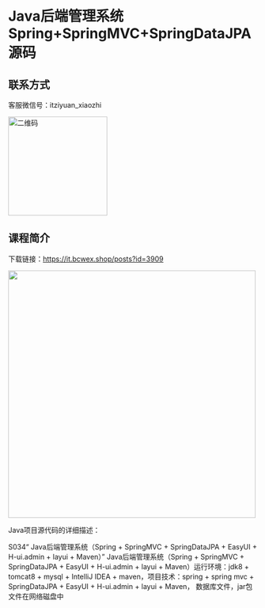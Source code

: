 # Java后端管理系统Spring+SpringMVC+SpringDataJPA源码

## 联系方式

客服微信号：itziyuan_xiaozhi

<img src="https://ziyuanyun.oss-cn-guangzhou.aliyuncs.com/common/20240614073449/666b82192834a.jpg" width="200" height="200" alt="二维码">

## 课程简介

下载链接：https://it.bcwex.shop/posts?id=3909

<img src="https://ziyuanyun.oss-cn-guangzhou.aliyuncs.com/yun/20240515185414/66449456ba256.jpg" width="500" alt="">

  Java项目源代码的详细描述：

 S034“ Java后端管理系统（Spring + SpringMVC + SpringDataJPA + EasyUI + H-ui.admin + layui + Maven）” Java后端管理系统（Spring + SpringMVC + SpringDataJPA + EasyUI + H-ui.admin + layui + Maven）运行环境：jdk8 + tomcat8 + mysql + IntelliJ IDEA + maven，项目技术：spring + spring mvc + SpringDataJPA + EasyUI + H-ui.admin + layui + Maven， 数据库文件，jar包文件在网络磁盘中

  